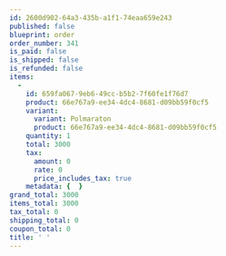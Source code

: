 ```yaml
---
id: 2600d902-64a3-435b-a1f1-74eaa659e243
published: false
blueprint: order
order_number: 341
is_paid: false
is_shipped: false
is_refunded: false
items:
  -
    id: 659fa067-9eb6-49cc-b5b2-7f60fe1f76d7
    product: 66e767a9-ee34-4dc4-8681-d09bb59f0cf5
    variant:
      variant: Polmaraton
      product: 66e767a9-ee34-4dc4-8681-d09bb59f0cf5
    quantity: 1
    total: 3000
    tax:
      amount: 0
      rate: 0
      price_includes_tax: true
    metadata: {  }
grand_total: 3000
items_total: 3000
tax_total: 0
shipping_total: 0
coupon_total: 0
title: ' '
---
```

